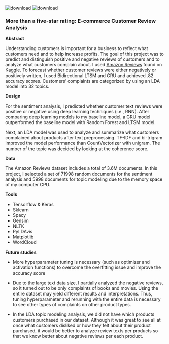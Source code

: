 ![download](https://user-images.githubusercontent.com/68982975/160054636-d3b66d29-2feb-493f-bd56-00b4092d5c30.jpeg) ![download](https://user-images.githubusercontent.com/68982975/160054523-034b2c5c-4bb6-4667-9db4-70d275fc95f0.png)


### More than a five-star rating: E-commerce Customer Review Analysis




**Abstract**

Understanding customers is important for a business to reflect what customers need and to help increase profits. The goal of this project was to predict and distinguish positive and negative reviews of customers and to analyze what customers complain about. I used [Amazon Reviews](https://www.kaggle.com/datasets/kritanjalijain/amazon-reviews) found on Kaggle. To forecast whether customer reviews were either negatively or positively written,  I used Bidirectional LTSM and GRU and achieved .82 accuracy scores. Customers’ complaints are categorized by using an LDA model into 32 topics. 


**Design**

For the sentiment analysis, I predicted whether customer text reviews were positive or negative using deep learning techniques (i.e., RNN). After comparing deep learning models to my baseline model, a GRU model outperformed the baseline model with Random Forest and LTSM model. 

Next, an LDA model was used to analyze and summarize what customers complained about products after text preprocessing. TF-IDF and bi-trigram improved the model performance than CountVectorizer with unigram. The number of the topic was decided by looking at the coherence score. 


**Data**

The Amazon Reviews dataset includes a total of 3.6M documents. In this project, I selected a set of 71998 random documents for the sentiment analysis and 5998 documents for topic modeling due to the memory space of my computer CPU.


**Tools**

- Tensorflow & Keras 
- Sklearn
- Spacy 
- Gensim
- NLTK
- PyLDAvis
- Matplotlib
- WordCloud


**Future studies**

- More hyperparameter tuning is necessary (such as optimizer and activation functions) to overcome the overfitting issue and improve the accuracy score
- Due to the large text data size, I partially analyzed the negative reviews, so it turned out to be only complaints of books and movies. Using the entire dataset may yield different results and interpretations. Thus, tuning hyperparameter and rerunning with the entire data is necessary to see other types of complaints on other product types.

- In the LDA topic modeling analysis, we did not have which products customers purchased in our dataset. Although it was great to see all at once what customers disliked or how they felt about their product purchased, it would be better to analyze review texts per products so that we know better about negative reviews per each product.